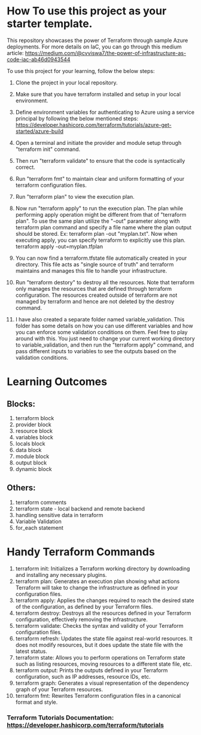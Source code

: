 # How To use this project as your starter template.
This repository showcases the power of Terraform through sample Azure deployments.
For more details on IaC, you can go through this medium article: https://medium.com/@cvviswa7/the-power-of-infrastructure-as-code-iac-ab46d0943544

To use this project for your learning, follow the below steps:
1. Clone the project in your local repository.
2. Make sure that you have terraform installed and setup in your local environment.
3. Define environment variables for authenticating to Azure using a service principal by following the below mentioned steps:
   https://developer.hashicorp.com/terraform/tutorials/azure-get-started/azure-build
  
4. Open a terminal and initiate the provider and module setup through "terraform init" command.
5. Then run "terraform validate" to ensure that the code is syntactically correct.
6. Run "terraform fmt" to maintain clear and uniform formatting of your terraform configuration files.
7. Run "terraform plan" to view the execution plan.
8. Now run "terraform apply" to run the execution plan. The plan while performing apply operation might be different from that of "terraform plan". To use the same plan utilize the "-out" parameter along with terraform plan command and specify a file name where the plan output should be stored. Ex: terraform plan -out "myplan.txt". Now when executing apply, you can specify terraform to explicitly use this plan.
terraform apply -out=myplan.tfplan

9. You can now find a terraform.tfstate file automatically created in your directory. This file acts as "single source of truth" and terraform maintains and manages this file to handle your infrastructure.
10. Run "terraform destory" to destroy all the resources. Note that terraform only manages the resources that are defined through terraform configuration. The resources created outside of terraform are not managed by terraform and hence are not deleted by the destroy command.

11. I have also created a separate folder named variable_validation. This folder has some details on how you can use different variables and how you can enforce some validation conditions on them. Feel free to play around with this. You just need to change your current working directory to variable_validation, and then run the "terraform apply" command, and pass different inputs to variables to see the outputs based on the validation conditions.

# Learning Outcomes
## Blocks: 
1. terraform block
2. provider block
3. resource block
4. variables block
5. locals block
6. data block
7. module block
8. output block
9. dynamic block

## Others:
1. terraform comments
2. terraform state - local backend and remote backend
3. handling sensitive data in terraform
4. Variable Validation
5. for_each statement

# Handy Terraform Commands
1. terraform init: Initializes a Terraform working directory by downloading and installing any necessary plugins.
2. terraform plan: Generates an execution plan showing what actions Terraform will take to change the infrastructure as defined in your configuration files.
3. terraform apply: Applies the changes required to reach the desired state of the configuration, as defined by your Terraform files.
4. terraform destroy: Destroys all the resources defined in your Terraform configuration, effectively removing the infrastructure.
5. terraform validate: Checks the syntax and validity of your Terraform configuration files.
6. terraform refresh: Updates the state file against real-world resources. It does not modify resources, but it does update the state file with the latest status.
7. terraform state: Allows you to perform operations on Terraform state such as listing resources, moving resources to a different state file, etc.
8. terraform output: Prints the outputs defined in your Terraform configuration, such as IP addresses, resource IDs, etc.
9. terraform graph: Generates a visual representation of the dependency graph of your Terraform resources.
10. terraform fmt: Rewrites Terraform configuration files in a canonical format and style.

### Terraform Tutorials Documentation: https://developer.hashicorp.com/terraform/tutorials
